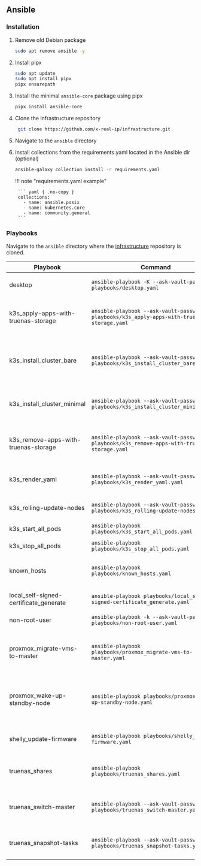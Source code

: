 ## Ansible

### Installation

1. Remove old Debian package

    ``` bash
    sudo apt remove ansible -y
    ```
2. Install pipx

    ``` bash
    sudo apt update
    sudo apt install pipx
    pipx ensurepath
    ```

3. Install the minimal `ansible-core` package using pipx

    ``` bash
    pipx install ansible-core
    ```

4. Clone the infrastructure repository
   ``` bash
    git clone https://github.com/x-real-ip/infrastructure.git
   ```

5. Navigate to the `ansible` directory

5. Install collections from the requirements.yaml located in the Ansible dir (optional)

    ``` bash
    ansible-galaxy collection install -r requirements.yaml
    ```

    !!! note "requirements.yaml example"

        ``` yaml { .no-copy }
        collections:
          - name: ansible.posix
          - name: kubernetes.core
          - name: community.general
        ```


### Playbooks

Navigate to the `ansible` directory where the [infrastructure](https://github.com/x-real-ip/infrastructure.git) repository is cloned.

| Playbook | Command | Comment |
| ------------------ | ----------------------------------------------------------------------------------------- | ---------------------------------------------------------------------------- |
| desktop | `ansible-playbook -K --ask-vault-password playbooks/desktop.yaml` | Set the Debian desktop desired state |
| k3s_apply-apps-with-truenas-storage  | `ansible-playbook --ask-vault-password playbooks/k3s_apply-apps-with-truenas-storage.yaml`  | Apply all k8s resources that has storage=truenas label |
| k3s_install_cluster_bare | `ansible-playbook --ask-vault-password playbooks/k3s_install_cluster_bare.yaml` | Install or update k3s on all nodes without installing additional deployments |
| k3s_install_cluster_minimal | `ansible-playbook --ask-vault-password playbooks/k3s_install_cluster_minimal.yaml` | Install or update k3s on all nodes including additional deployments |
| k3s_remove-apps-with-truenas-storage | `ansible-playbook --ask-vault-password playbooks/k3s_remove-apps-with-truenas-storage.yaml` | Delete all k8s resources that has storage=truenas label |
| k3s_render_yaml | `ansible-playbook --ask-vault-password playbooks/k3s_render_yaml.yaml` | Ouput all kubernetes k8s yamls from jinja2 |
| k3s_rolling-update-nodes | `ansible-playbook --ask-vault-password playbooks/k3s_rolling-update-nodes.yaml` | Update the os packages on all k3s nodes |
| k3s_start_all_pods | `ansible-playbook playbooks/k3s_start_all_pods.yaml` | Uncordon nodes |
| k3s_stop_all_pods | `ansible-playbook playbooks/k3s_stop_all_pods.yaml` | Cordon and drain nodes |
| known_hosts | `ansible-playbook playbooks/known_hosts.yaml` | Add devices to the local known_hosts file |
| local_self-signed-certificate_generate | `ansible-playbook playbooks/local_self-signed-certificate_generate.yaml` | Generate a self-signed certificate |
| non-root-user | `ansible-playbook -k --ask-vault-password playbooks/non-root-user.yaml` | Add a non root user |
| proxmox_migrate-vms-to-master | `ansible-playbook playbooks/proxmox_migrate-vms-to-master.yaml` | Migrate all possible VM's to the Proxmox node that is marked as master |
| proxmox_wake-up-standby-node | `ansible-playbook playbooks/proxmox_wake-up-standby-node.yaml` | Send a magic packet to wakeup the standby (not master) Proxmox node |
| shelly_update-firmware | `ansible-playbook playbooks/shelly_update-firmware.yaml` | Update and set desired state of all Shelly devices |
| truenas_shares | `ansible-playbook playbooks/truenas_shares.yaml` | Configure all NFS and ISCSI shares on the truenas hosts |
| truenas_switch-master | `ansible-playbook --ask-vault-password playbooks/truenas_switch-master.yaml` | Switch the master from A to B or the otherway around |
| truenas_snapshot-tasks | `ansible-playbook --ask-vault-password playbooks/truenas_snapshot-tasks.yaml` | Apply desired snapshots tasks to the truenas server |
